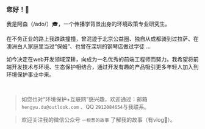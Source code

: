 ### 您好！👋

我是阿螙（/ado/）:mortar_board:，一个传播学背景出身的环境政策专业研究生。

在不务正业的路上我跌跌撞撞，曾混迹于北京公益圈、独自从成都骑到过拉萨、在澳洲白人家庭里当过“保姆”、也曾在深圳的钢琴店做过学徒 ...

如今决定在web开发领域深耕，向成为一名优秀的前端工程师而努力。我希望将前端开发技术与环境、生态保护相结合，通过开发有趣的产品吸引更多年轻人加入到环境保护事业中来。

</br>

> 如您也对“环境保护+互联网”感兴趣，欢迎通过：邮箱 `hengyu.du@outlook.com` 、QQ `2912084654`与我联系。

> 欢迎关注我的微信公众号 `一根葱的故事` 了解我的故事（有vlog🤭）。
